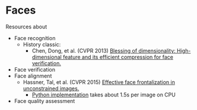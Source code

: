 # Faces
Resources about
* Face recognition
  * History classic:
    * Chen, Dong, et al. (CVPR 2013) [Blessing of dimensionality: High-dimensional feature and its efficient compression for face verification.](https://www.cv-foundation.org/openaccess/content_cvpr_2013/papers/Chen_Blessing_of_Dimensionality_2013_CVPR_paper.pdf)
* Face verification
* Face alignment
  * Hassner, Tal, et al. (CVPR 2015) [Effective face frontalization in unconstrained images.](https://www.cv-foundation.org/openaccess/content_cvpr_2015/papers/Hassner_Effective_Face_Frontalization_2015_CVPR_paper.pdf)
    * [Python implementation](https://github.com/dougsouza/face-frontalization) takes about 1.5s per image on CPU
* Face quality assessment
